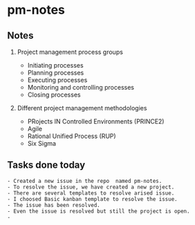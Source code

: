 # pm-notes


## Notes

1. Project management process groups 
    * Initiating processes
    * Planning processes
    * Executing processes
    * Monitoring and controlling processes
    * Closing processes

2. Different project management methodologies
    * PRojects IN Controlled Environments (PRINCE2)
    * Agile
    * Rational Unified Process (RUP)
    * Six Sigma

##  Tasks done today

    - Created a new issue in the repo  named pm-notes.
    - To resolve the issue, we have created a new project.
    - There are several templates to resolve arised issue.
    - I choosed Basic kanban template to resolve the issue.
    - The issue has been resolved.
    - Even the issue is resolved but still the project is open.
    -   
